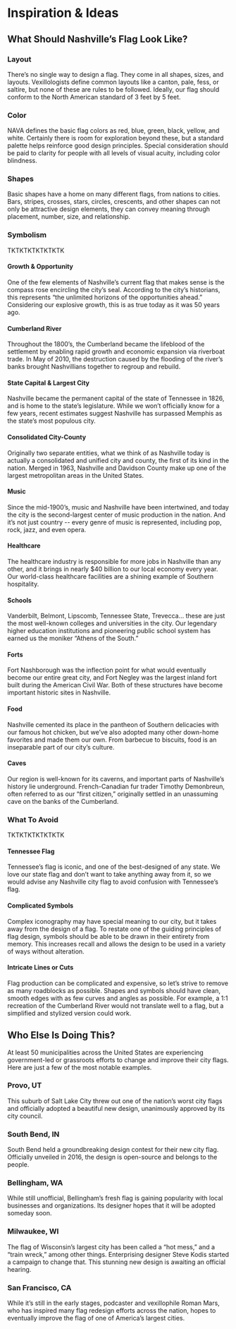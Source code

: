 # Inspiration &amp; Ideas

## What Should Nashville’s Flag Look Like?

### Layout
There’s no single way to design a flag. They come in all shapes, sizes, and layouts. Vexillologists define common layouts like a canton, pale, fess, or saltire, but none of these are rules to be followed. Ideally, our flag should conform to the North American standard of 3 feet by 5 feet.

### Color
NAVA defines the basic flag colors as red, blue, green, black, yellow, and white. Certainly there is room for exploration beyond these, but a standard palette helps reinforce good design principles. Special consideration should be paid to clarity for people with all levels of visual acuity, including color blindness. 

### Shapes
Basic shapes have a home on many different flags, from nations to cities. Bars, stripes, crosses, stars, circles, crescents, and other shapes can not only be attractive design elements, they can convey meaning through placement, number, size, and relationship.

### Symbolism
TKTKTKTKTKTKTK

#### Growth & Opportunity
One of the few elements of Nashville’s current flag that makes sense is the compass rose encircling the city’s seal. According to the city’s historians, this represents “the unlimited horizons of the opportunities ahead.” Considering our explosive growth, this is as true today as it was 50 years ago.

#### Cumberland River
Throughout the 1800’s, the Cumberland became the lifeblood of the settlement by enabling rapid growth and economic expansion via riverboat trade. In May of 2010, the destruction caused by the flooding of the river’s banks brought Nashvillians together to regroup and rebuild.

#### State Capital & Largest City
Nashville became the permanent capital of the state of Tennessee in 1826, and is home to the state’s legislature. While we won’t officially know for a few years, recent estimates suggest Nashville has surpassed Memphis as the state’s most populous city.

#### Consolidated City-County
Originally two separate entities, what we think of as Nashville today is actually a consolidated and unified city and county, the first of its kind in the nation. Merged in 1963, Nashville and Davidson County make up one of the largest metropolitan areas in the United States.

#### Music
Since the mid-1900’s, music and Nashville have been intertwined, and today the city is the second-largest center of music production in the nation. And it’s not just country -- every genre of music is represented, including pop, rock, jazz, and even opera.

#### Healthcare
The healthcare industry is responsible for more jobs in Nashville than any other, and it brings in nearly $40 billion to our local economy every year. Our world-class healthcare facilities are a shining example of Southern hospitality.

#### Schools
Vanderbilt, Belmont, Lipscomb, Tennessee State, Trevecca… these are just the most well-known colleges and universities in the city. Our legendary higher education institutions and pioneering public school system has earned us the moniker “Athens of the South.”

#### Forts
Fort Nashborough was the inflection point for what would eventually become our entire great city, and Fort Negley was the largest inland fort built during the American Civil War. Both of these structures have become important historic sites in Nashville.

#### Food
Nashville cemented its place in the pantheon of Southern delicacies with our famous hot chicken, but we’ve also adopted many other down-home favorites and made them our own. From barbecue to biscuits, food is an inseparable part of our city’s culture.

#### Caves
Our region is well-known for its caverns, and important parts of Nashville’s history lie underground. French-Canadian fur trader Timothy Demonbreun, often referred to as our “first citizen,” originally settled in an unassuming cave on the banks of the Cumberland.

### What To Avoid
TKTKTKTKTKTKTK

#### Tennessee Flag
Tennessee’s flag is iconic, and one of the best-designed of any state. We love our state flag and don’t want to take anything away from it, so we would advise any Nashville city flag to avoid confusion with Tennessee’s flag.

#### Complicated Symbols
Complex iconography may have special meaning to our city, but it takes away from the design of a flag. To restate one of the guiding principles of flag design, symbols should be able to be drawn in their entirety from memory. This increases recall and allows the design to be used in a variety of ways without alteration.

#### Intricate Lines or Cuts
Flag production can be complicated and expensive, so let’s strive to remove as many roadblocks as possible. Shapes and symbols should have clean, smooth edges with as few curves and angles as possible. For example, a 1:1 recreation of the Cumberland River would not translate well to a flag, but a simplified and stylized version could work.

## Who Else Is Doing This?
At least 50 municipalities across the United States are experiencing government-led or grassroots efforts to change and improve their city flags. Here are just a few of the most notable examples.

### Provo, UT
This suburb of Salt Lake City threw out one of the nation’s worst city flags and officially adopted a beautiful new design, unanimously approved by its city council.

### South Bend, IN
South Bend held a groundbreaking design contest for their new city flag. Officially unveiled in 2016, the design is open-source and belongs to the people.

### Bellingham, WA
While still unofficial, Bellingham’s fresh flag is gaining popularity with local businesses and organizations. Its designer hopes that it will be adopted someday soon.

### Milwaukee, WI
The flag of Wisconsin’s largest city has been called a “hot mess,” and a “train wreck,” among other things. Enterprising designer Steve Kodis started a campaign to change that. This stunning new design is awaiting an official hearing.

### San Francisco, CA
While it’s still in the early stages, podcaster and vexillophile Roman Mars, who has inspired many flag redesign efforts across the nation, hopes to eventually improve the flag of one of America’s largest cities.
